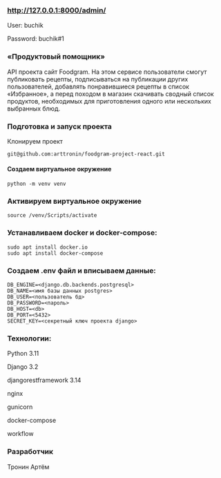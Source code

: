 ### http://127.0.0.1:8000/admin/

User: buchik

Password: buchik#1

### «Продуктовый помощник»

API проекта сайт Foodgram. На этом сервисе пользователи смогут публиковать рецепты, подписываться на публикации других пользователей, добавлять понравившиеся рецепты в список «Избранное», а перед походом в магазин скачивать сводный список продуктов, необходимых для приготовления одного или нескольких выбранных блюд.

### Подготовка и запуск проекта
Клонируем проект 
```
git@github.com:arttronin/foodgram-project-react.git
```
#### Создаем виртуальное окружение
```
python -m venv venv 
```
### Активируем виртуальное окружение
```
source /venv/Scripts/activate 
```
### Устанавливаем docker и docker-compose:
```
sudo apt install docker.io
sudo apt install docker-compose
```
### Cоздаем .env файл и вписываем данные:
```
DB_ENGINE=<django.db.backends.postgresql>
DB_NAME=<имя базы данных postgres>
DB_USER=<пользователь бд>
DB_PASSWORD=<пароль>
DB_HOST=<db>
DB_PORT=<5432>
SECRET_KEY=<секретный ключ проекта django>
```

### Технологии:
Python 3.11

Django 3.2

djangorestframework 3.14

nginx

gunicorn

docker-compose

workflow
### Разработчик 
Тронин Артём
